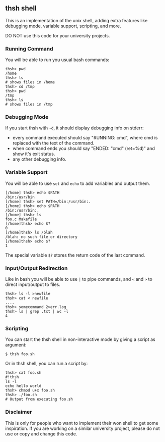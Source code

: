 ## thsh shell ##
This is an implementation of the unix shell, adding extra features like debugging mode, variable support, scripting, and more. 

DO NOT use this code for your university projects.

### Running Command ###
You will be able to run you usual bash commands:

~~~
thsh> pwd
/home
thsh> ls
# shows files in /home
thsh> cd /tmp
thsh> pwd
/tmp
thsh> ls
# shows files in /tmp
~~~

### Debugging Mode ###
If you start thsh with `-d`, it should display debugging info on stderr:

 * every command executed should say "RUNNING: cmd", where cmd is replaced with the text of the command.
 * when command ends you should say "ENDED: "cmd" (ret=%d)" and show it's exit status.
 * any other debugging info.

### Variable Support ###
You will be able to use `set` and `echo` to add variables and output them.

~~~
[/home] thsh> echo $PATH
/bin:/usr/bin
[/home] thsh> set PATH=/bin:/usr/bin:.
[/home] thsh> echo $PATH
/bin:/usr/bin:.
[/home] thsh> ls
foo.c Makefile
[/home]thsh> echo $?
0
[/home]thsh> ls /blah
/blah: no such file or directory
[/home]thsh> echo $?
1
~~~

The special variable `$?` stores the return code of the last command.

### Input/Output Redirection ###
Like in bash you will be able to use `|` to pipe commands, and `<` and `>` to direct input/output to files.

~~~
thsh> ls -l >newfile
thsh> cat < newfile
....
thsh> somecommand 2>err.log
thsh> ls | grep .txt | wc -l
4
~~~

### Scripting ###
You can start the thsh shell in non-interactive mode by giving a script as argument:

~~~
$ thsh foo.sh
~~~

Or in thsh shell, you can run a script by:

~~~
thsh> cat foo.sh
#!thsh
ls -l
echo hello world
thsh> chmod u+x foo.sh
thsh> ./foo.sh
# Output from executing foo.sh
~~~ 

### Disclaimer ###
This is only for people who want to implement their won shell to get some inspiration. If you are working on a similar university project, please do not use or copy and change this code.


